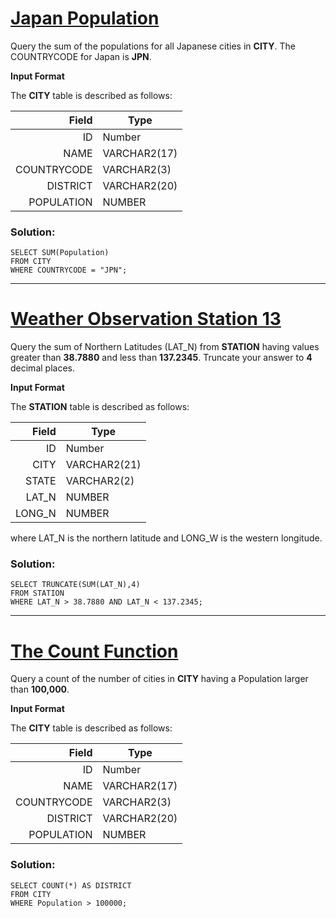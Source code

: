 # [Japan Population](https://www.hackerrank.com/challenges/japan-population/problem?isFullScreen=false)

Query the sum of the populations for all Japanese cities in **CITY**. The COUNTRYCODE for Japan is **JPN**.

**Input Format**

The **CITY** table is described as follows:

| **Field** | **Type** |
|-----:|---------------|
|ID|Number|
|NAME|VARCHAR2(17)|
|COUNTRYCODE|VARCHAR2(3)|
|DISTRICT|VARCHAR2(20)|
|POPULATION|NUMBER|

### Solution: 

```mysql
SELECT SUM(Population)
FROM CITY
WHERE COUNTRYCODE = "JPN";
```
-------------------------------------------

# [Weather Observation Station 13](https://www.hackerrank.com/challenges/weather-observation-station-13/problem?isFullScreen=false)

Query the sum of Northern Latitudes (LAT_N) from **STATION** having values greater than **38.7880** and less than **137.2345**. Truncate your answer to **4** decimal places.

**Input Format**

The **STATION** table is described as follows:

| **Field** | **Type** |
|-----:|---------------|
|ID|Number|
|CITY|VARCHAR2(21)|
|STATE|VARCHAR2(2)|
|LAT_N|NUMBER|
|LONG_N|NUMBER|

where LAT_N is the northern latitude and LONG_W is the western longitude.

### Solution: 

```mysql
SELECT TRUNCATE(SUM(LAT_N),4)
FROM STATION
WHERE LAT_N > 38.7880 AND LAT_N < 137.2345;
```

-------------------------------------------

# [The Count Function](https://www.hackerrank.com/challenges/revising-aggregations-the-count-function/problem?isFullScreen=false)

Query a count of the number of cities in **CITY** having a Population larger than **100,000**.

**Input Format**

The **CITY** table is described as follows:

| **Field** | **Type** |
|-----:|---------------|
|ID|Number|
|NAME|VARCHAR2(17)|
|COUNTRYCODE|VARCHAR2(3)|
|DISTRICT|VARCHAR2(20)|
|POPULATION|NUMBER|

### Solution:

```mysql
SELECT COUNT(*) AS DISTRICT
FROM CITY
WHERE Population > 100000;
```
